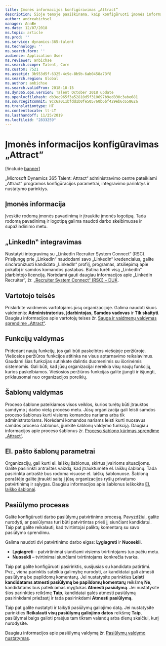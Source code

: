 ```yaml
---
title: Įmonės informacijos konfigūravimas „Attract”
description: Šioje temoje paaiškinama, kaip konfigūruoti įmonės informaciją ir prekių ženklus, skirtus „Microsoft Dynamics 365 Talent - Attract”.
author: andreabichsel
manager: AnnBe
ms.date: 12/07/2018
ms.topic: article
ms.prod: ''
ms.service: dynamics-365-talent
ms.technology: ''
ms.search.form: ''
audience: Application User
ms.reviewer: anbichse
ms.search.scope: Talent, Core
ms.custom: 7521
ms.assetid: 3b953d5f-6325-4c9e-8b9b-6ab0458a73f8
ms.search.region: Global
ms.author: anbichse
ms.search.validFrom: 2018-10-15
ms.dyn365.ops.version: Talent October 2018 update
ms.openlocfilehash: db3ec965f3a52810d5f310697b9ed830c3abe681
ms.sourcegitcommit: 9cc6a011bfdd1b0fe505760b6bf429eb6c65862a
ms.translationtype: HT
ms.contentlocale: lt-LT
ms.lasthandoff: 11/25/2019
ms.locfileid: "2833259"
---
```

# <a name="configure-company-information-in-attract"></a>Įmonės informacijos konfigūravimas „Attract”

[!include [banner](includes/banner.md)]

„Microsoft Dynamics 365 Talent: Attract“ administravimo centre pateikiami „Attract“ programos konfigūracijos parametrai, integravimo parinktys ir nustatymo parinktys.

## <a name="company-information"></a>Įmonės informacija

Įveskite rodomą įmonės pavadinimą ir įtraukite įmonės logotipą. Tada rodomą pavadinimą ir logotipą galima naudoti darbo skelbimuose ir supažindinimo metu.

## <a name="linkedin-integration"></a>„LinkedIn‟ integravimas

Nustatyti integravimą su „LinkedIn Recruiter System Connect“ (RSC). Prisijungę prie „LinkedIn“ naudodami savo „LinkedIn“ kredencialus, galite sinchronizuoti kandidato „LinkedIn“ profilį, programas, atsiliepimą apie pokalbį ir samdos komandos pastabas. Būtina turėti visą „LinkedIn“ įdarbintojo licenciją. Norėdami gauti daugiau informacijos apie „LinkedIn Recruiter“, žr. [„Recruiter System Connect“ (RSC) – DUK](https://www.linkedin.com/help/recruiter/answer/90483).

## <a name="user-permissions"></a>Vartotojo teisės

Priskirkite vaidmenis vartotojams jūsų organizacijoje. Galima naudoti šiuos vaidmenis: **Administratorius**, **Įdarbintojas**, **Samdos vadovas** ir **Tik skaityti**. Daugiau informacijos apie vartotojų teises žr. [Sauga ir vaidmenų valdymas sprendime „Attract“](./security-attract.md).

## <a name="feature-management"></a>Funkcijų valdymas

Pridedant naujų funkcijų, jos gali būti paskelbtos viešojoje peržiūroje. Viešosios peržiūros funkcijos atitinka ne visus aptarnavimo reikalavimus. Gaudami šias funkcijas sutinkate dalintis duomenimis su išorinėmis sistemomis. Gali būti, kad jūsų organizacijai nereikia visų naujų funkcijų, kurios paskelbiamos. Viešosios peržiūros funkcijas galite įjungti ir išjungti, priklausomai nuo organizacijos poreikių.

## <a name="template-management"></a>Šablonų valdymas

Proceso šablone pateikiamos visos veiklos, kurios turėtų būti įtrauktos samdymo į darbo vietą proceso metu. Jūsų organizacija gali leisti samdos proceso šablonus kurti visiems komandos nariams arba tik administratoriams. Norėdami komandos nariams leisti kurti nuosavus samdos proceso šablonus, įjunkite šablonų valdymo funkciją. Daugiau informacijos apie proceso šablonus žr. [Proceso šablono kūrimas sprendime „Attract“](./process-templates-attract.md).

## <a name="email-template-settings"></a>El. pašto šablonų parametrai

Organizacijų, gali kurti el. laiškų šablonus, skirtus įvairioms situacijoms. Galite pasirinkti antraštės vaizdą, kad įtrauktumėte el. laiškų šablonų. Tada pasirinkta antraštė bus rodoma visuose el. laiškų šablonuose. Šabloną poraštėje galite įtraukti saitą į jūsų organizacijos ryšių privatumo patvirtinimą ir sąlygas. Daugiau informacijos apie šablonus ieškokite [El. laiško šablonai](./email-templates.md).

## <a name="offer-process"></a>Pasiūlymo procesas

Galite konfigūruoti darbo pasiūlymų patvirtinimo procesą. Pavyzdžiui, galite nurodyti, ar pasiūlymas turi būti patvirtintas prieš jį siunčiant kandidatui. Taip pat galite reikalauti, kad tvirtintojai paliktų komentarą su savo pasiūlymo sprendimu.

Galima naudoti dvi patvirtinimo darbo eigas: **Lygiagreti** ir **Nuosekli**.

- **Lygiagreti** – patvirtinimai siunčiami visiems tvirtintojams tuo pačiu metu.
- **Nuosekli** – tvirtinimai siunčiami tvirtintojams konkrečia tvarka.

Taip pat galite konfigūruoti pasirinktis, susijusias su kandidato patirtimi. Pvz., viena parinktis suteikia galimybę nurodyti, ar kandidatai gali atmesti pasiūlymą be papildomų komentarų. Jei nustatysite parinkties **Leisti kandidatams atmesti pasiūlymą be papildomų komentarų** reikšmę **Ne**, kandidatams bus pateikiamas mygtukas **Atmesti pasiūlymą**. Jei nustatysite šios parinkties reikšmę **Taip**, kandidatai galės atmesti pasiūlymą pasirinkdami priežastį ir tada pasirinkdami **Atmesti pasiūlymą**.

Taip pat galite nustatyti ir taikyti pasiūlymų galiojimo datą. Jei nustatysite parinkties **Reikalauti visų pasiūlymų galiojimo datos** reikšmę **Taip**, pasiūlymai baigs galioti praėjus tam tikram valandų arba dienų skaičiui, kurį nurodysite.

Daugiau informacijos apie pasiūlymų valdymą žr. [Pasiūlymų valdymo nustatymas](./offer-setup.md).
